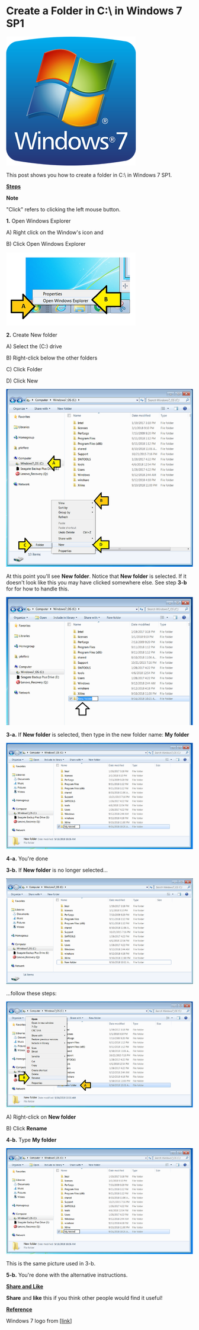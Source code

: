 # Create a Folder in C:\ in Windows 7 SP1

![windows_7_logo_1](windows_7_logo_1.png)

This post shows you how to create a folder in C:\\ in Windows 7 SP1.

**<u><span>Steps</span></u>**

**Note**

"Click" refers to clicking the left mouse button.

**1.** Open Windows Explorer

A) Right click on the Window's icon and

B) Click Open Windows Explorer

![open_windows_explorer_2](open_windows_explorer_2.png)

**2.** Create New folder

A) Select the (C:) drive

B) Right-click below the other folders

C) Click Folder

D) Click New

![create_new_folder_3](create_new_folder_3.png)

At this point you'll see **New folder**. Notice that **New folder** is selected. If it doesn't look like this you may have clicked somewhere else. See step **3-b** for for how to handle this.

![new_folder_selected_4](new_folder_selected_4.png)

**3-a.** If **New folder** is selected, then type in the new folder name: **My folder**

![name_folder_my_folder_5](name_folder_my_folder_5.png)

**4-a.** You're done

**3-b.** If **New folder** is no longer selected...

![new_folder_not_selected_6](new_folder_not_selected_6.png)

...follow these steps:

![rename_folder_7](rename_folder_7.png)

A) Right-click on **New folder**

B) Click **Rename**

**4-b.** Type **My folder**

![my_folder_renamed_8](my_folder_renamed_8.png)

This is the same picture used in 3-b.

**5-b.** You're done with the alternative instructions.

**<u><span>Share and Like</span></u>**

**Share** and **like** this if you think other people would find it useful!

**<u><span>Reference</span></u>**

Windows 7 logo from \[[link](http://logos.wikia.com/wiki/File:Windows_7_logo.png)\]